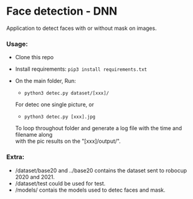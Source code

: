 # Face detection - DNN
Application to detect faces with or without mask on images.
### Usage:
- Clone this repo

- Install requirements: ```pip3 install requirements.txt```

- On the main folder, Run:
  - ```python3 detec.py dataset/[xxx]/```
  
  For detec one single picture, or
  - ```python3 detec.py [xxx].jpg```
  
  To loop throughout folder and generate a log file with the time and filename along <br />
  with the pic results on the "[xxx]/output/".
  
### Extra:  
- /dataset/base20 and ../base20  contains the dataset sent to robocup 2020 and 2021.
- /dataset/test could be used for test. 
- /models/ contais the models used to detec faces and mask.
